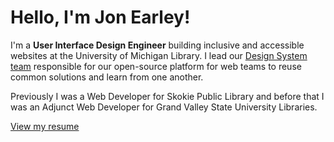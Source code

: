 # Hello, I'm Jon Earley!

I'm a **User Interface Design Engineer** building inclusive and accessible websites at the University of Michigan Library. I lead our [Design System team](http://design-system.lib.umich.edu/) responsible for our open-source platform for web teams to reuse common solutions and learn from one another.

Previously I was a Web Developer for Skokie Public Library and before that I was an Adjunct Web Developer for Grand Valley State University Libraries.

[View my resume](https://jon-earley-resume.netlify.app/)

